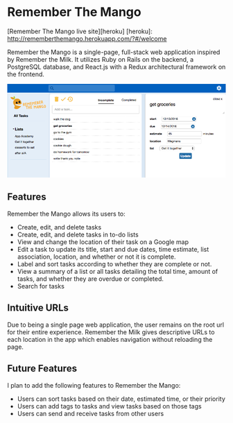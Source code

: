 # Remember The Mango

[Remember The Mango live site][heroku]
[heroku]: http://rememberthemango.herokuapp.com/?#/welcome

Remember the Mango is a single-page, full-stack web application inspired by Remember the Milk. It utilizes Ruby on Rails on the backend, a PostgreSQL database, and React.js with a Redux architectural framework on the frontend.

![tasks page](app/assets/images/tasks.png)

## Features

Remember the Mango allows its users to:
* Create, edit, and delete tasks
* Create, edit, and delete tasks in to-do lists
* View and change the location of their task on a Google map
* Edit a task to update its title, start and due dates, time estimate, list association, location, and whether or not it is complete.
* Label and sort tasks according to whether they are complete or not.
* View a summary of a list or all tasks detailing the total time, amount of tasks, and whether they are overdue or completed.
* Search for tasks

## Intuitive URLs

Due to being a single page web application, the user remains on the root url for their entire experience. Remember the Milk gives descriptive URLs to each location in the app which enables navigation without reloading the page.


## Future Features

I plan to add the following features to Remember the Mango:

* Users can sort tasks based on their date, estimated time, or their priority
* Users can add tags to tasks and view tasks based on those tags
* Users can send and receive tasks from other users
